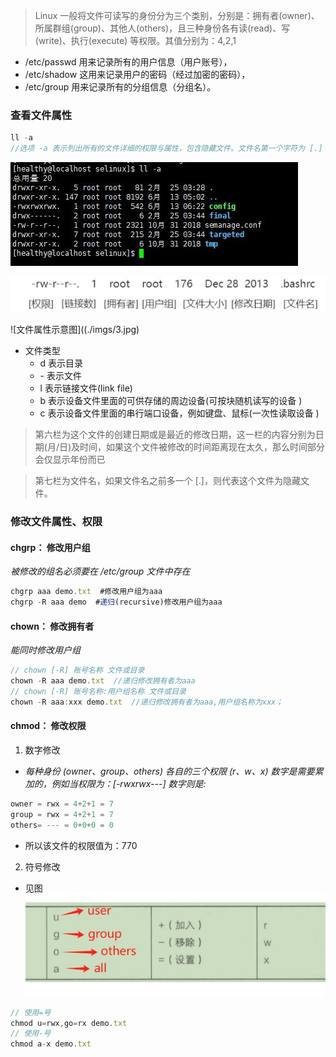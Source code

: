>Linux 一般将文件可读写的身份分为三个类别，分别是：拥有者(owner)、所属群组(group)、其他人(others)，且三种身份各有读(read)、写(write)、执行(execute) 等权限。其值分别为：4,2,1

- /etc/passwd 用来记录所有的用户信息（用户账号），
- /etc/shadow 这用来记录用户的密码（经过加密的密码），
- /etc/group 用来记录所有的分组信息（分组名）。

### 查看文件属性
```js
ll -a
//选项 -a 表示列出所有的文件详细的权限与属性，包含隐藏文件。文件名第一个字符为 [.] 的文件就是隐藏文件
```

![显示效果](./imgs/1.jpg)

![文件的属性示意图](./imgs/2.jpg)

![文件属性示意图]((./imgs/3.jpg)
	

- 文件类型
	- d 表示目录
	- \- 表示文件
	- l 表示链接文件(link file)
	- b 表示设备文件里面的可供存储的周边设备(可按块随机读写的设备 )
	- c 表示设备文件里面的串行端口设备，例如键盘、鼠标(一次性读取设备 )
> 第六栏为这个文件的创建日期或是最近的修改日期，这一栏的内容分别为日期(月/日)及时间，如果这个文件被修改的时间距离现在太久，那么时间部分会仅显示年份而已

> 第七栏为文件名，如果文件名之前多一个 [.]，则代表这个文件为隐藏文件。

### 修改文件属性、权限
#### chgrp： 修改用户组 
*被修改的组名必须要在 /etc/group 文件中存在*
```js
chgrp aaa demo.txt  #修改用户组为aaa
chgrp -R aaa demo  #递归(recursive)修改用户组为aaa
```
#### chown： 修改拥有者
*能同时修改用户组*
```js
// chown [-R] 账号名称 文件或目录
chown -R aaa demo.txt  //递归修改拥有者为aaa
// chown [-R] 账号名称:用户组名称 文件或目录
chown -R aaa:xxx demo.txt  //递归修改拥有者为aaa,用户组名称为xxx；
```
#### chmod： 修改权限

1. 数字修改
- *每种身份 (owner、group、others) 各自的三个权限 (r、w、x) 数字是需要累加的，例如当权限为：[-rwxrwx---] 数字则是:*
```js
owner = rwx = 4+2+1 = 7
group = rwx = 4+2+1 = 7
others= --- = 0+0+0 = 0
```
- 所以该文件的权限值为：770

2. 符号修改

- 见图
![](./imgs/4.jpg)

```js
// 使用=号
chmod u=rwx,go=rx demo.txt
// 使用-号
chmod a-x demo.txt 
```